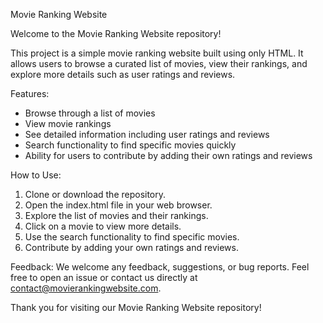 Movie Ranking Website

Welcome to the Movie Ranking Website repository!

This project is a simple movie ranking website built using only HTML. It allows users to browse a curated list of movies, view their rankings, and explore more details such as user ratings and reviews.

Features:
- Browse through a list of movies
- View movie rankings
- See detailed information including user ratings and reviews
- Search functionality to find specific movies quickly
- Ability for users to contribute by adding their own ratings and reviews

How to Use:
1. Clone or download the repository.
2. Open the index.html file in your web browser.
3. Explore the list of movies and their rankings.
4. Click on a movie to view more details.
5. Use the search functionality to find specific movies.
6. Contribute by adding your own ratings and reviews.

Feedback:
We welcome any feedback, suggestions, or bug reports. Feel free to open an issue or contact us directly at contact@movierankingwebsite.com.

Thank you for visiting our Movie Ranking Website repository!

